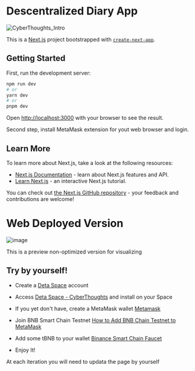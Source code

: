 # Descentralized Diary App 

![CyberThoughts_Intro](https://github.com/Btwo2/Web3Dapp/assets/110456965/341cde19-7bc3-4a4f-8430-2a9650fe6386)

This is a [Next.js](https://nextjs.org/) project bootstrapped with [`create-next-app`](https://github.com/vercel/next.js/tree/canary/packages/create-next-app).

## Getting Started

First, run the development server:

```bash
npm run dev
# or
yarn dev
# or
pnpm dev
```

Open [http://localhost:3000](http://localhost:3000) with your browser to see the result.

Second step, install MetaMask extension for yout web browser and login.

## Learn More

To learn more about Next.js, take a look at the following resources:

- [Next.js Documentation](https://nextjs.org/docs) - learn about Next.js features and API.
- [Learn Next.js](https://nextjs.org/learn) - an interactive Next.js tutorial.

You can check out [the Next.js GitHub repository](https://github.com/vercel/next.js/) - your feedback and contributions are welcome!

# Web Deployed Version

![image](https://github.com/Btwo2/Web3Dapp/assets/110456965/c68a51a8-8bc5-4b1a-a5b6-5f5e55a8b077)

This is a preview non-optimized version for visualizing

## Try by yourself!

- Create a [Deta Space](https://deta.space/) account

- Access [Deta Space - CyberThoughts](https://deta.space/discovery/r/cun3rsclbdrqfgeu) and install on your Space

- If you yet don't have, create a MetaMask wallet [Metamask](https://metamask.io/)
  
- Join BNB Smart Chain Testnet [How to Add BNB Chain Testnet to MetaMask](https://www.datawallet.com/crypto/add-binance-chain-testnet-to-metamask)

- Add some tBNB to your wallet [Binance Smart Chain Faucet](https://testnet.bnbchain.org/faucet-smart)

- Enjoy It!

At each iteration you will need to updata the page by yourself
